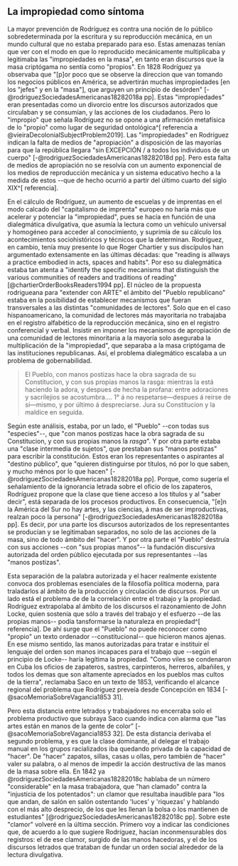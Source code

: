 ## La impropiedad como síntoma

La mayor prevención de Rodríguez es contra una noción de lo público sobredeterminada por la escritura y su reproducción mecánica, en un mundo cultural que no estaba preparado para eso. Estas amenazas tenían que ver con el modo en que lo reproducido mecánicamente multiplicaba y legitimaba las "impropiedades en la masa", en tanto eran discursos que la masa criptógama no sentía como "propios". En 1828 Rodríguez ya observaba que "[p]or poco que se observe la direccion que van tomando los negocios públicos en América, se advertirán muchas impropiedades [en los "jefes" y en la "masa"], que arguyen un principio de desórden" [-@rodriguezSociedadesAmericanas18282018a pp]. Estas "impropiedades" eran presentadas como un divorcio entre los discursos autorizados que circulaban y se consumían, y las acciones de los ciudadanos. Pero lo "impropio" que señala Rodríguez no se opone a una afirmación metafísica de lo "propio" como lugar de seguridad ontológica^[ referencia a @vieiraDecolonialSubjectProblem2019]. Las "impropiedades" en Rodríguez indican la falta de medios de "apropiación" a disposición de las mayorías para que la república llegara "sin EXCEPCIÓN / a todos los individuos de un cuerpo" [-@rodriguezSociedadesAmericanas18282018d pp]. Pero esta falta de medios de apropiación no se resolvía con un aumento exponencial de los medios de reproducción mecánica y un sistema educativo hecho a la medida de estos --que de hecho ocurrió a partir del último cuarto del siglo XIX^[ referencia]. 

En el cálculo de Rodríguez, un aumento de escuelas y de imprentas en el modo calcado del "capitalismo de imprenta" europeo no haría más que acelerar y potenciar la "impropiedad", pues se hacía en función de una dialegmática divulgativa, que asumía la lectura como un vehículo universal y homogéneo para acceder al conocimiento, y suprimía de su cálculo los acontecimientos sociohistóricos y técnicos que la determinan. Rodríguez, en cambio, tenía muy presente lo que Roger Chartier y sus discípulos han argumentado extensamente en las últimas décadas: que "reading is allways a practice embodied in acts, spaces and habits". Por eso su dialegmática estaba tan atenta a "identify the specific mecanisms that distinguish the various communities of readers and traditions of reading" [@chartierOrderBooksReaders1994 pp]. El núcleo de la propuesta rodrigueana para "extender con ARTE" el ámbito del "Pueblo republicano" estaba en la posibilidad de establecer mecanismos que fueran transversales a las distintas "comunidades de lectores". Solo que en el caso hispanoamericano, la comunidad de lectores más mayoritaria no trabajaba en el registro alfabético de la reproducción mecánica, sino en el registro conferencial y verbal. Insistir en imponer los mecanismos de apropiación de una comunidad de lectores minoritaria a la mayoría solo aseguraba la multiplicación de la "impropiedad", que separaba a la masa criptógama de las instituciones republicanas. Así, el problema dialegmático escalaba a un problema de gobernabilidad. 

>El Pueblo, con manos postizas hace la obra sagrada de su Constitucion, y con sus propias manos la rasga: mientras la está haciendo la adora, y despues de hecha la profana: entre adoraciones y sacrilejios se acostumbra.... 1° á no respetarse—despues á reirse de sí—mismo, y por último á despreciarse. Jura su Constitucion y la maldice en seguida. 

Según este análisis, estaba, por un lado, el "Pueblo" --con todas sus "especies"--, que "con manos postizas hace la obra sagrada de su Constitucion, y con sus propias manos la *rasga*". Y por otra parte estaba una "clase intermedia de sujetos", que prestaban sus "manos postizas" para escribir la constitución. Estos eran los representantes o aspirantes al "destino público", que "quieren distinguirse por títulos, nó por lo que saben, y mucho ménos por lo que hacen" [-@rodriguezSociedadesAmericanas18282018a pp]. Porque, como sugería el señalamiento de la ignorancia letrada sobre el oficio de los zapateros, Rodríguez propone que la clase que tiene acceso a los títulos y al "saber decir", está separada de los procesos productivos. En consecuencia, "[e]n la América del Sur no hay artes, y las ciencias, á mas de ser improductivas, realzan poco la persona" [-@rodriguezSociedadesAmericanas18282018a pp]. Es decir, por una parte los discursos autorizados de los representantes se producían y se legitimaban separados, no solo de las acciones de la masa, sino de todo ámbito del "hacer".  Y por otra parte el "Pueblo" destruía con sus acciones --con "sus propias manos"-- la fundación discursiva autorizada del orden público ejecutada por sus representantes --las "manos postizas". 

Esta separación de la palabra autorizada y el hacer realmente existente convoca dos problemas esenciales de la filosofía política moderna, para traladarlos al ámbito de la producción y circulación de discursos. Por un lado está el problema de de la correlación entre el trabajo y la propiedad. Rodríguez extrapolaba al ámbito de los discursos el razonamiento de John Locke, quien sostenía que sólo a través del trabajo y el esfuerzo --de las propias manos-- podía tansformarse la naturaleza en propiedad^[ referencia]. De ahí surge que el "Pueblo" no puede reconocer como "propio" un texto ordenador --constitucional-- que hicieron manos ajenas. En ese mismo sentido, las manos autorizadas para tratar e instituir el lenguaje del orden son manos incapaces para el trabajo que --según el principio de Locke-- haría legítima la propiedad. "Como viles se condenaron en Cuba los oficios de zapateros, sastres, carpinteros, herreros, albañiles, y todos los demas que son altamente apreciados en los pueblos mas cultos de la tierra", reclamaba Saco en un texto de 1853, verificando el alcance regional del problema que Rodríguez preveía desde Concepción en 1834 [-@sacoMemoriaSobreVagancia1853 31]. 

Pero esta distancia entre letrados y trabajadores no encerraba solo el problema productivo que subraya Saco cuando indica con alarma que "las artes están en manos de la gente de color" [-@sacoMemoriaSobreVagancia1853 32]. De esta distancia derivaba el segundo problema, y es que la clase dominante, al delegar el trabajo manual en los grupos racializados iba quedando privada de la capacidad de "hacer". De "hacer" zapatos, sillas, casas u ollas, pero también de "hacer" valer su palabra, o al menos de impedir la acción destructiva de las manos de la masa sobre ella. En 1842 ya @rodriguezSociedadesAmericanas18282018c hablaba de un número "considerable" en la masa trabajadora, que "han clamado" contra la "injusticia de los potentados": un clamor que resultaba inaudible para "los que andan, de salón en salón ostentando 'luces' y 'riquezas' y hablando con el más alto desprecio, de los que les llenan la bolsa o los mantienen de estudiantes" [@rodriguezSociedadesAmericanas18282018c pp]. Sobre este "clamor" volveré en la última sección. Primero voy a indicar las condiciones que, de acuerdo a lo que sugiere Rodríguez, hacían inconmensurables dos registros: el de ese clamor, surgido de las manos hacedoras, y el de  los discursos letrados que trataban de fundar un orden social alrededor de la lectura divulgativa.